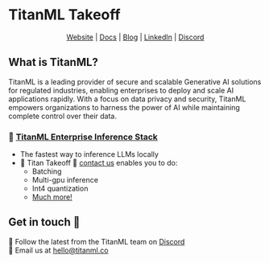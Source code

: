 # TitanML Takeoff

<div align="center">
<a href="https://titanml.co">Website</a> |
<a href="https://docs.titanml.co">Docs</a> |
<a href="https://titanml.co/blog">Blog</a> |
<a href="https://www.linkedin.com/company/86740135">LinkedIn</a> |
<a href="https://discord.gg/XRpWta4Z">Discord</a>

</div>

## What is TitanML?

TitanML is a leading provider of secure and scalable Generative AI solutions for regulated industries, enabling enterprises to deploy and scale AI applications rapidly. With a focus on data privacy and security, TitanML empowers organizations to harness the power of AI while maintaining complete control over their data.


### 🛫 [TitanML Enterprise Inference Stack](https://docs.titanml.co/docs/intro)
- The fastest way to inference LLMs locally
- 🛫 Titan Takeoff 🛫 [contact us](hello@titanml.co) enables you to do: 
    - Batching
    - Multi-gpu inference
    - Int4 quantization
    - [Much more!](https://docs.titanml.co/docs/titan-takeoff/pro-features/feature-comparison)

## Get in touch 💬

👾 Follow the latest from the TitanML team on [Discord](https://discord.gg/rU8gKA2Q)</br>
📧 Email us at [hello@titanml.co](mailto:hello@titanml.co)
